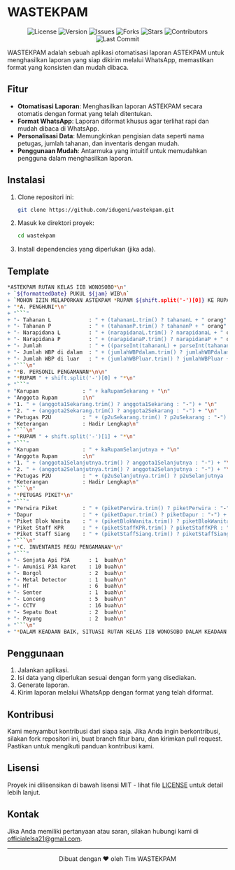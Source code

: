 # WASTEKPAM

<div align="center">

![License](https://img.shields.io/github/license/idugeni/wastekpam)
![Version](https://img.shields.io/github/v/release/idugeni/wastekpam)
![Issues](https://img.shields.io/github/issues/idugeni/wastekpam)
![Forks](https://img.shields.io/github/forks/idugeni/wastekpam)
![Stars](https://img.shields.io/github/stars/idugeni/wastekpam)
![Contributors](https://img.shields.io/github/contributors/idugeni/wastekpam)
![Last Commit](https://img.shields.io/github/last-commit/idugeni/wastekpam)

</div>

WASTEKPAM adalah sebuah aplikasi otomatisasi laporan ASTEKPAM untuk menghasilkan laporan yang siap dikirim melalui WhatsApp, memastikan format yang konsisten dan mudah dibaca.

## Fitur

- **Otomatisasi Laporan**: Menghasilkan laporan ASTEKPAM secara otomatis dengan format yang telah ditentukan.
- **Format WhatsApp**: Laporan diformat khusus agar terlihat rapi dan mudah dibaca di WhatsApp.
- **Personalisasi Data**: Memungkinkan pengisian data seperti nama petugas, jumlah tahanan, dan inventaris dengan mudah.
- **Penggunaan Mudah**: Antarmuka yang intuitif untuk memudahkan pengguna dalam menghasilkan laporan.

## Instalasi

1. Clone repositori ini:

    ```bash
    git clone https://github.com/idugeni/wastekpam.git
    ```

2. Masuk ke direktori proyek:

    ```bash
    cd wastekpam
    ```

3. Install dependencies yang diperlukan (jika ada).

## Template

```bash
*ASTEKPAM RUTAN KELAS IIB WONOSOBO*\n"
+ `${formattedDate} PUKUL ${jam} WIB\n`
+ `MOHON IZIN MELAPORKAN ASTEKPAM *RUPAM ${shift.split('-')[0]} KE RUPAM ${shift.split('-')[1]}* BERJALAN AMAN DAN TERTIB, DENGAN RINCIAN SEBAGAI BERIKUT:\n\n`
+ "*A. PENGHUNI*\n"
+ "```"
+ "- Tahanan L            : " + (tahananL.trim() ? tahananL + " orang" : "-") + "\n"
+ "- Tahanan P            : " + (tahananP.trim() ? tahananP + " orang" : "-") + "\n"
+ "- Narapidana L         : " + (narapidanaL.trim() ? narapidanaL + " orang" : "-") + "\n"
+ "- Narapidana P         : " + (narapidanaP.trim() ? narapidanaP + " orang" : "-") + "\n"
+ "- Jumlah               : " + ((parseInt(tahananL) + parseInt(tahananP) + parseInt(narapidanaL) + parseInt(narapidanaP)).toString().trim() ? (parseInt(tahananL) + parseInt(tahananP) + parseInt(narapidanaL) + parseInt(narapidanaP)) + " orang" : "-") + "\n"
+ "- Jumlah WBP di dalam  : " + (jumlahWBPdalam.trim() ? jumlahWBPdalam + " orang" : "-") + "\n"
+ "- Jumlah WBP di luar   : " + (jumlahWBPluar.trim() ? jumlahWBPluar + " orang" : "-") + "\n"
+ "```\n"
+ "*B. PERSONIL PENGAMANAN*\n\n"
+ "*RUPAM " + shift.split('-')[0] + "*\n"
+ "```"
+ "Karupam              : " + kaRupamSekarang + "\n"
+ "Anggota Rupam        :\n"
+ "1. " + (anggota1Sekarang.trim() ? anggota1Sekarang : "-") + "\n"
+ "2. " + (anggota2Sekarang.trim() ? anggota2Sekarang : "-") + "\n"
+ "Petugas P2U          : " + (p2uSekarang.trim() ? p2uSekarang : "-") + "\n"
+ "Keterangan           : Hadir Lengkap\n"
+ "```\n"
+ "*RUPAM " + shift.split('-')[1] + "*\n"
+ "```"
+ "Karupam              : " + kaRupamSelanjutnya + "\n"
+ "Anggota Rupam        :\n"
+ "1. " + (anggota1Selanjutnya.trim() ? anggota1Selanjutnya : "-") + "\n"
+ "2. " + (anggota2Selanjutnya.trim() ? anggota2Selanjutnya : "-") + "\n"
+ "Petugas P2U          : " + (p2uSelanjutnya.trim() ? p2uSelanjutnya : "-") + "\n"
+ "Keterangan           : Hadir Lengkap\n"
+ "```\n"
+ "*PETUGAS PIKET*\n"
+ "```"
+ "Perwira Piket        : " + (piketPerwira.trim() ? piketPerwira : "-") + "\n"
+ "Dapur                : " + (piketDapur.trim() ? piketDapur : "-") + "\n"
+ "Piket Blok Wanita    : " + (piketBlokWanita.trim() ? piketBlokWanita : "-") + "\n"
+ "Piket Staff KPR      : " + (piketStaffKPR.trim() ? piketStaffKPR : "-") + "\n"
+ "Piket Staff Siang    : " + (piketStaffSiang.trim() ? piketStaffSiang : "-") + "\n"
+ "```\n"
+ "*C. INVENTARIS REGU PENGAMANAN*\n"
+ "```"
+ "- Senjata Api P3A      : 1  buah\n"
+ "- Amunisi P3A karet    : 10 buah\n"
+ "- Borgol               : 2  buah\n"
+ "- Metal Detector       : 1  buah\n"
+ "- HT                   : 6  buah\n"
+ "- Senter               : 1  buah\n"
+ "- Lonceng              : 5  buah\n"
+ "- CCTV                 : 16 buah\n"
+ "- Sepatu Boat          : 2  buah\n"
+ "- Payung               : 2  buah\n"
+ "```\n"
+ "*DALAM KEADAAN BAIK, SITUASI RUTAN KELAS IIB WONOSOBO DALAM KEADAAN AMAN DAN TERKENDALI. TERIMAKASIH.*
```

## Penggunaan

1. Jalankan aplikasi.
2. Isi data yang diperlukan sesuai dengan form yang disediakan.
3. Generate laporan.
4. Kirim laporan melalui WhatsApp dengan format yang telah diformat.

## Kontribusi

Kami menyambut kontribusi dari siapa saja. Jika Anda ingin berkontribusi, silakan fork repositori ini, buat branch fitur baru, dan kirimkan pull request. Pastikan untuk mengikuti panduan kontribusi kami.

## Lisensi

Proyek ini dilisensikan di bawah lisensi MIT - lihat file [LICENSE](https://github.com/idugeni/wastekpam/blob/main/LICENSE) untuk detail lebih lanjut.

## Kontak

Jika Anda memiliki pertanyaan atau saran, silakan hubungi kami di [officialelsa21@gmail.com](mailto:officialelsa21@gmail.com).

---

<p align="center">
Dibuat dengan ❤️ oleh Tim WASTEKPAM
</p>
